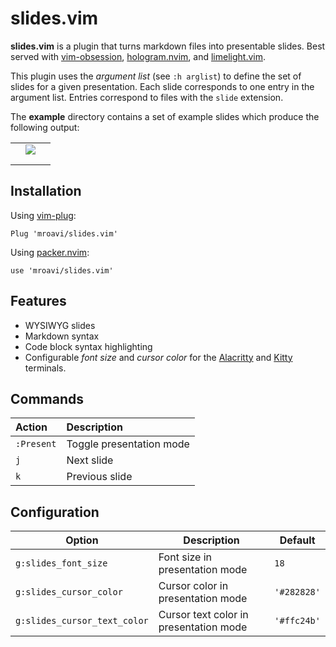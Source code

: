 # slides.vim

**slides.vim** is a plugin that turns markdown files into presentable slides.
Best served with [vim-obsession](tpope/vim-obsession),
[hologram.nvim](edluffy/hologram.nvim), and
[limelight.vim](junegunn/limelight.vim).

This plugin uses the *argument list* (see `:h arglist`) to define the set of
slides for a given presentation. Each slide corresponds to one entry in the
argument list. Entries correspond to files with the `slide` extension.

The **example** directory contains a set of example slides which produce the
following output:

|                                             |                                                        |                                             |
| :---:                                       | :---:                                                  | :---:                                       |
| <img alt="" src="../media/01-title.png">    | <img src="../media/02-contents.png">                   | <img alt="" src="../media/03-syntax-1.png"> |
| <img alt="" src="../media/04-syntax-2.png"> | <img alt="" src="../media/05-syntax-3.png">            | <img alt="" src="../media/06-image.png">    |
| <img alt="" src="../media/07-code.png">     | <img alt="" src="../media/08-ascii-block-diagram.png"> | <img alt="" src="../media/09-end.png">      |

## Installation

Using [vim-plug](https://github.com/junegunn/vim-plug):

```vim
Plug 'mroavi/slides.vim'
```


Using [packer.nvim](https://github.com/wbthomason/packer.nvim):

```vim
use 'mroavi/slides.vim'
```

## Features

- WYSIWYG slides
- Markdown syntax
- Code block syntax highlighting
- Configurable *font size* and *cursor color* for the
  [Alacritty](https://github.com/alacritty/alacritty) and
  [Kitty](https://github.com/kovidgoyal/kitty) terminals.

## Commands

| Action     | Description              |
| :---       | :---                     |
| `:Present` | Toggle presentation mode |
| `j`        | Next slide               |
| `k`        | Previous slide           |

## Configuration

| Option                       | Description                            | Default     |
| ---                          | ---                                    | ---         |
| `g:slides_font_size`         | Font size in presentation mode         | `18`        |
| `g:slides_cursor_color`      | Cursor color in presentation mode      | `'#282828'` |
| `g:slides_cursor_text_color` | Cursor text color in presentation mode | `'#ffc24b'` |
